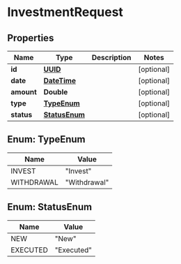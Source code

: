 
# InvestmentRequest

## Properties
Name | Type | Description | Notes
------------ | ------------- | ------------- | -------------
**id** | [**UUID**](UUID.md) |  |  [optional]
**date** | [**DateTime**](DateTime.md) |  |  [optional]
**amount** | **Double** |  |  [optional]
**type** | [**TypeEnum**](#TypeEnum) |  |  [optional]
**status** | [**StatusEnum**](#StatusEnum) |  |  [optional]


<a name="TypeEnum"></a>
## Enum: TypeEnum
Name | Value
---- | -----
INVEST | &quot;Invest&quot;
WITHDRAWAL | &quot;Withdrawal&quot;


<a name="StatusEnum"></a>
## Enum: StatusEnum
Name | Value
---- | -----
NEW | &quot;New&quot;
EXECUTED | &quot;Executed&quot;



